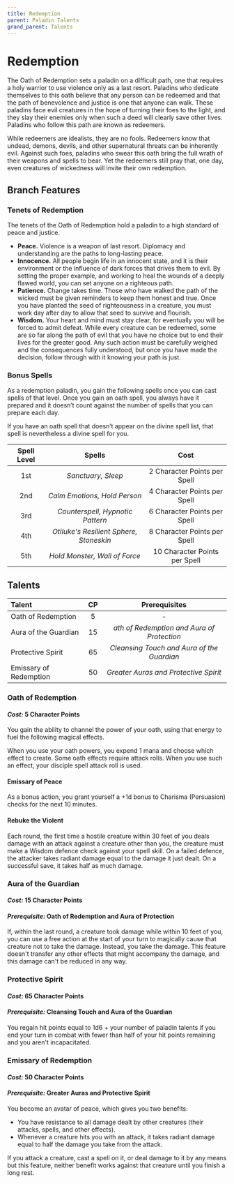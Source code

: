 ```yaml
---
title: Redemption
parent: Paladin Talents
grand_parent: Talents
---
```


# Redemption
The Oath of Redemption sets a paladin on a difficult path, one that requires a holy warrior to use violence only as a last resort. Paladins who dedicate themselves to this oath believe that any person can be redeemed and that the path of benevolence and justice is one that anyone can walk. These paladins face evil creatures in the hope of turning their foes to the light, and they slay their enemies only when such a deed will clearly save other lives. Paladins who follow this path are known as redeemers.

While redeemers are idealists, they are no fools. Redeemers know that undead, demons, devils, and other supernatural threats can be inherently evil. Against such foes, paladins who swear this oath bring the full wrath of their weapons and spells to bear. Yet the redeemers still pray that, one day, even creatures of wickedness will invite their own redemption.

## Branch Features

### Tenets of Redemption
The tenets of the Oath of Redemption hold a paladin to a high standard of peace and justice.
* **Peace.** Violence is a weapon of last resort. Diplomacy and understanding are the paths to long-lasting peace.
* **Innocence.** All people begin life in an innocent state, and it is their environment or the influence of dark forces that drives them to evil. By setting the proper example, and working to heal the wounds of a deeply flawed world, you can set anyone on a righteous path.
* **Patience.** Change takes time. Those who have walked the path of the wicked must be given reminders to keep them honest and true. Once you have planted the seed of righteousness in a creature, you must work day after day to allow that seed to survive and flourish.
* **Wisdom.** Your heart and mind must stay clear, for eventually you will be forced to admit defeat. While every creature can be redeemed, some are so far along the path of evil that you have no choice but to end their lives for the greater good. Any such action must be carefully weighed and the consequences fully understood, but once you have made the decision, follow through with it knowing your path is just.

### Bonus Spells
As a redemption paladin, you gain the following spells once you can cast spells of that level. Once you gain an oath spell, you always have it prepared and it doesn’t count against the number of spells that you can prepare each day.

If you have an oath spell that doesn’t appear on the divine spell list, that spell is nevertheless a divine spell for you.

| Spell Level | Spells | Cost |
|:-----------:|:------:|:-----:|
| 1st | *Sanctuary, Sleep* | 2 Character Points per Spell |
| 2nd | *Calm Emotions, Hold Person* | 4 Character Points per Spell |
| 3rd | *Counterspell, Hypnotic Pattern* | 6 Character Points per Spell |
| 4th | *Otiluke's Resilient Sphere, Stoneskin* | 8 Character Points per Spell |
| 5th | *Hold Monster, Wall of Force* | 10 Character Points per Spell |

## Talents

| Talent | CP | Prerequisites |
|:-------|:--:|:--------------:|
| Oath of Redemption     | 5  | - |
| Aura of the Guardian   | 15 | *ath of Redemption and Aura of Protection* |
| Protective Spirit      | 65 | *Cleansing Touch and Aura of the Guardian* |
| Emissary of Redemption | 50 | *Greater Auras and Protective Spirit* |

### Oath of Redemption
#### *Cost:* 5 Character Points
You gain the ability to channel the power of your oath, using that energy to fuel the following magical effects.

When you use your oath powers, you expend 1 mana and choose which effect to create. Some oath effects require attack rolls. When you use such an effect, your disciple spell attack roll is used.

#### Emissary of Peace
As a bonus action, you grant yourself a +1d bonus to Charisma (Persuasion) checks for the next 10 minutes.

#### Rebuke the Violent
Each round, the first time a hostile creature within 30 feet of you deals damage with an attack against a creature other than you, the creature must make a Wisdom defence check against your spell skill. On a failed defence, the attacker takes radiant damage equal to the damage it just dealt. On a successful save, it takes half as much damage.

### Aura of the Guardian
#### *Cost:* 15 Character Points
#### *Prerequisite:* Oath of Redemption and Aura of Protection
If, within the last round, a creature took damage while within 10 feet of you, you can use a free action at the start of your turn to magically cause that creature not to take the damage. Instead, you take the damage. This feature doesn't transfer any other effects that might accompany the damage, and this damage can't be reduced in any way.

### Protective Spirit
#### *Cost:* 65 Character Points
#### *Prerequisite:* Cleansing Touch and Aura of the Guardian
You regain hit points equal to 1d6 + your number of paladin talents if you end your turn in combat with fewer than half of your hit points remaining and you aren't incapacitated.

### Emissary of Redemption
#### *Cost:* 50 Character Points
#### *Prerequisite:* Greater Auras and Protective Spirit
You become an avatar of peace, which gives you two benefits:
* You have resistance to all damage dealt by other creatures (their attacks, spells, and other effects).
* Whenever a creature hits you with an attack, it takes radiant damage equal to half the damage you take from the attack.

If you attack a creature, cast a spell on it, or deal damage to it by any means but this feature, neither benefit works against that creature until you finish a long rest.
